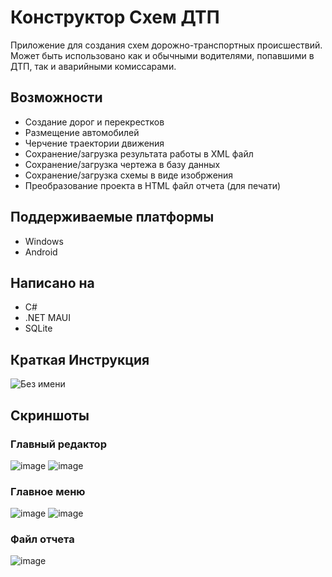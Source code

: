 
# Конструктор Схем ДТП
Приложение для создания схем дорожно-транспортных происшествий. Может быть использовано как и обычными водителями, попавшими в ДТП, так и аварийными комиссарами.
## Возможности
* Создание дорог и перекрестков
* Размещение автомобилей
* Черчение траектории движения
* Сохранение/загрузка результата работы в XML файл 
* Сохранение/загрузка чертежа в базу данных
* Сохранение/загрузка схемы в виде изобржения
* Преобразование проекта в HTML файл отчета (для печати)
## Поддерживаемые платформы
* Windows
* Android
## Написано на
* C#
* .NET MAUI
* SQLite

## Краткая Инструкция
![Без имени](https://github.com/BineeMan/Road-Accident-Editor/assets/103749855/ad41b21c-35b1-4791-b825-15e000a99219)

## Скриншоты
### Главный редактор

![image](https://github.com/BineeMan/Road-Accident-Editor/assets/103749855/b451f583-44a2-416d-85b2-e39cd38e9b77)
![image](https://github.com/BineeMan/Road-Accident-Editor/assets/103749855/27b32c3b-e565-442c-8afc-9caa16766858)

### Главное меню
![image](https://github.com/BineeMan/Road-Accident-Editor/assets/103749855/618f4985-898a-4401-86a7-70431a168496)
![image](https://github.com/BineeMan/Road-Accident-Editor/assets/103749855/06e09e7d-441e-40dd-9118-4a2cee39cd5c)

### Файл отчета
![image](https://github.com/BineeMan/Road-Accident-Editor/assets/103749855/bd5397ad-e9cf-4a52-963d-c17f6360cf19)
